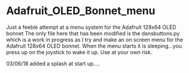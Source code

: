 # Adafruit_OLED_Bonnet_menu
Just a feeble attempt at a menu system for the Adafruit 128x64 OLED bonnet 
The only file here that has been modified is the dansbuttons.py which is a work in progress as I try and make an on screen menu for the Adafruit 128x64 OLED bonnet. When the menu starts it is sleeping...you press up on the joystick to wake it up. 
Use at your own risk. 

03/06/18 added a splash at start up....

